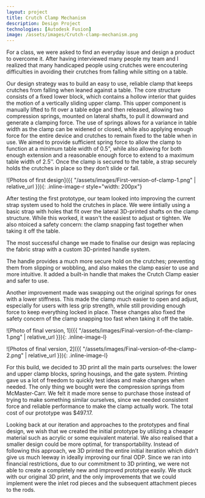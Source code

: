 ```yaml
---
layout: project
title: Crutch Clamp Mechanism
description: Design Project
technologies: [Autodesk Fusion]
image: /assets/images/Crutch-clamp-mechanism.png
---
```


For a class, we were asked to find an everyday issue and design a product to overcome it. After having interviewed many people my team and I realized that many handicaped people using crutches were encoutering difficulties in avoiding their crutches from falling while sitting on a table.  

Our design strategy was to build an easy to use, reliable clamp that keeps crutches from falling when leaned against a table. The core structure consists of a fixed lower block, which contains a hollow interior that guides the motion of a vertically sliding upper clamp. This upper component is manually lifted to fit over a table edge and then released, allowing two compression springs, mounted on lateral shafts, to pull it downward and generate a clamping force. The use of springs allows for a variance in table width as the clamp can be widened or closed, while also applying enough force for the entire device and crutches to remain fixed to the table when in use.  We aimed to provide sufficient spring force to allow the clamp to function at a minimum table width of 0.5”, while also allowing for both enough extension and a reasonable enough force to extend to a maximum table width of 2.5’’.  Once the clamp is secured to the table, a strap securely holds the crutches in place so they don’t slide or fall.

![Photos of first design]({{ "/assets/images/First-version-of-clamp-1.png" | relative_url }}){: .inline-image-r style="width: 200px"}


After testing the first prototype, our team looked into improving the current strap system used to hold the crutches in place. We were iintially using a basic strap with holes that fit over the lateral 3D-printed shafts on the clamp structure. While this worked, it wasn't the easiest to adjust or tighten. We also ntoiced a safety concern: the clamp snapping fast together when taking it off the table.

The most successful change we made to finalise our design was replacing the fabric strap with a custom 3D-printed handle system. 

The handle provides a much more secure hold on the crutches; preventing them from slipping or wobbling, and also makes the clamp easier to use and more intuitive. It added a built-in handle that makes the Crutch Clamp easier and safer to use.

Another improvement made was swapping out the original springs for ones with a lower stiffness. This made the clamp much easier to open and adjust, especially for users with less grip strength, while still providing enough force to keep everything locked in place. These changes also fixed the safety concern of the clamp snapping too fast  when taking it off the table. 

![Photo of final version, 1]({{ "/assets/images/Final-version-of-the-clamp-1.png" | relative_url }}){: .inline-image-l}

![Photos of final version, 2]({{ "/assets/images/Final-version-of-the-clamp-2.png" | relative_url }}){: .inline-image-l}

For this build, we decided to 3D print all the main parts ourselves: the lower and upper clamp blocks, spring housings, and the gate system. Printing gave us a lot of freedom to quickly test ideas and make changes when needed. The only thing we bought were the compression springs from McMaster-Carr. We felt it made more sense to purchase those instead of trying to make something similar ourselves, since we needed consistent force and reliable performance to make the clamp actually work. The total cost of our prototype was $497.17.

Looking back at our iteration and approaches to the prototypes and final design, we wish that we created the initial prototype by utilizing a cheaper material such as acrylic or some equivalent material. We also realised that a smaller design could be more optimal, for transportability. Instead of following this approach, we 3D printed the entire initial iteration which didn’t give us much leeway in ideally improving our final ODP. Since we ran into financial restrictions, due to our commitment to 3D printing, we were not able to create a completely new and improved prototype easily. We stuck with our original 3D print, and the only improvements that we could implement were the inlet rod pieces and the subsequent attachment pieces to the rods. 
